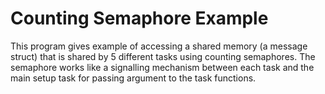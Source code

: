 # Counting Semaphore Example

This program gives example of accessing a shared memory (a message struct) that is shared by 5 different tasks using counting semaphores. The semaphore works like a signalling mechanism between each task and the main setup task for passing argument to the task functions.